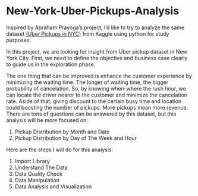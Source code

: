 # New-York-Uber-Pickups-Analysis
Inspired by Abraham Prayoga’s project, I’d like to try to analyze the same dataset [(Uber Pickups in NYC)](https://www.kaggle.com/fivethirtyeight/uber-pickups-in-new-york-city) from Kaggle using python for study purposes.

In this project, we are looking for insight from Uber pickup dataset in New York City. First, we need to define the objective and business case clearly to guide us in the exploration phase.

The one thing that can be improved is enhance the customer experience by minimizing the waiting time. The longer of waiting time, the bigger probability of cancelation. So, by knowing when-where the rush hour, we can locate the driver nearer to the customer and minimize the cancelation rate. Aside of that, giving discount to the certain busy time and location could boosting the number of pickups. More pickups mean more revenue.
There are tons of questions can be answered by this dataset, but this analysis will be more focused on:
1.  Pickup Distribution by Month and Date
2.  Pickup Distribution by Day of The Week and Hour

Here are the steps I will do for this analysis:
1.	Import Library
2.	Understand The Data
3.	Data Quality Check
4.	Data Manipulation
5.	Data Analysis and Visualization
